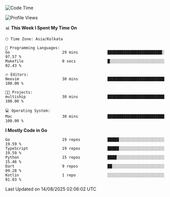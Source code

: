 <!--START_SECTION:waka-->
![Code Time](http://img.shields.io/badge/Code%20Time-94%20hrs%2056%20mins-blue)

![Profile Views](http://img.shields.io/badge/Profile%20Views-49-blue)

📊 **This Week I Spent My Time On** 

```text
🕑︎ Time Zone: Asia/Kolkata

💬 Programming Languages: 
Go                       29 mins             ████████████████████████░   97.57 % 
Makefile                 0 secs              █░░░░░░░░░░░░░░░░░░░░░░░░   02.43 % 

🔥 Editors: 
Neovim                   30 mins             █████████████████████████   100.00 % 

🐱‍💻 Projects: 
multiship                30 mins             █████████████████████████   100.00 % 

💻 Operating System: 
Mac                      30 mins             █████████████████████████   100.00 % 
```

**I Mostly Code in Go** 

```text
Go                       19 repos            █████░░░░░░░░░░░░░░░░░░░░   19.59 % 
TypeScript               19 repos            █████░░░░░░░░░░░░░░░░░░░░   19.59 % 
Python                   15 repos            ████░░░░░░░░░░░░░░░░░░░░░   15.46 % 
Dart                     9 repos             ██░░░░░░░░░░░░░░░░░░░░░░░   09.28 % 
Kotlin                   1 repo              ░░░░░░░░░░░░░░░░░░░░░░░░░   01.03 % 
```




 Last Updated on 14/08/2025 02:06:02 UTC
<!--END_SECTION:waka-->
